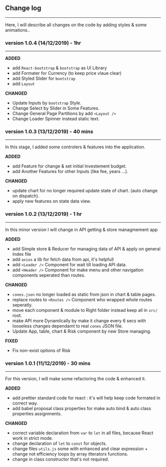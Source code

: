 ## Change log

---

Here, I will describe all changes on the code by adding styles & some animations..

### version 1.0.4 (14/12/2019) - 1hr

---

**ADDED**

-   add `React-bootstrap` & `bootstrap` as UI Library
-	add Formater for Currency (to keep price vlaue clear)
-	add Styled Slider for `bootstrap`
-	add `Layout`


**CHANGED**

-	Update Inputs by `bootstrap` Style.
-	Change Select by Slider in Some Features.
-	Change General Page Partitions by add `<Layout />`
-	Change Loader Spinner instead static text.

### version 1.0.3 (13/12/2019) - 40 mins

---

In this stage, I added some controlers & features into the application.

**ADDED**

-   add Feature for change & set initial Investement budget.
-   add Another Features for other Inputs (like fee, years ...).

**CHANGED**

-   update chart for no longer required update state of chart. (auto change on dispatch).
-   apply new features on state data view.

### version 1.0.2 (13/12/2019) - 1 hr

---

In this minor version I will change in API getting & store managmement app

**ADDED**

-   add Simple store & Reducer for managing data of API & apply on general Index file
-   add `axios` a lib for fetch data from api, it's helpfull
-   add `<Loader />` Component for wait till loading API data.
-   add `<Header />` Component for make menu and other navigation components seperated than routes.

**CHANGED**

-   `cones.json` no longer loaded as static from json in chart & table pages.
-   replace routes to `<Routes />` Component who wrapped whole routes seperatly.
-   move each component & module to Right folder instead keep all in `src/` root.
-   make API more Dynamilcally by make it change every 6 secs with looseless changes dependamt to real `cones` JSON file.
-   Update App, table, chart & Risk component by new Store managing.

**FIXED**

-   Fix non-exist options of Risk

### version 1.0.1 (11/12/2019) - 30 mins

---

For this version, I will make some refactoring the code & enhanced it.

**ADDED**

-   add prettier standard code for react : it's will help keep code formated in correct way.
-   add babel proposal class properties for make auto bind & auto class properties assignments.

**CHANGED**

-   correct variable declaration from `var` to `let` in all files, because React work in strict mode.
-   change declaration of `let` to `const` for objects.
-   change files `utils.js` some with enhanced and clear expression + change not efficiency loops by array itterators functions.
-   change in class constructor that's not required.
